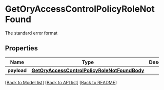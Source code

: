 # GetOryAccessControlPolicyRoleNotFound

The standard error format
## Properties
Name | Type | Description | Notes
------------ | ------------- | ------------- | -------------
**payload** | [**GetOryAccessControlPolicyRoleNotFoundBody**](GetOryAccessControlPolicyRoleNotFoundBody.md) |  | [optional] 

[[Back to Model list]](../README.md#documentation-for-models) [[Back to API list]](../README.md#documentation-for-api-endpoints) [[Back to README]](../README.md)


